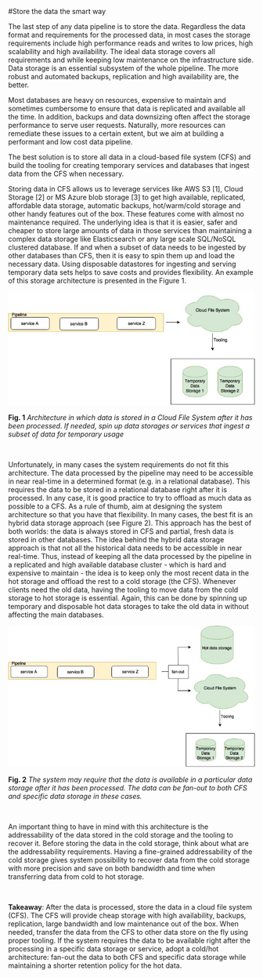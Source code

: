 #Store the data the smart way

The last step of any data pipeline is to store the data. Regardless the data format and requirements for the processed data, in most cases the storage requirements include high performance reads and writes to low prices, high scalability and high availability. The ideal data storage covers all requirements and while keeping low maintenance on the infrastructure side. Data storage is an essential subsystem of the whole pipeline. The more robust and automated backups, replication and high availability are, the better.

Most databases are heavy on resources, expensive to maintain and sometimes cumbersome to ensure that data is replicated and available all the time. In addition, backups and data downsizing often affect the storage performance to serve user requests. Naturally, more resources can remediate these issues to a certain extent, but we aim at building a performant and low cost data pipeline.

The best solution is to store all data in a cloud-based file system (CFS) and build the tooling for creating temporary services and databases that ingest data from the CFS when necessary.

Storing data in CFS allows us to leverage services like AWS S3 [1], Cloud Storage [2] or MS Azure blob storage [3] to get high available, replicated, affordable data storage, automatic backups, hot/warm/cold storage and other handy features out of the box. These features come with almost no maintenance required. The underlying idea is that it is easier, safer and cheaper to store large amounts of data in those services than maintaining a complex data storage like Elasticsearch or any large scale SQL/NoSQL clustered database. If and when a subset of data needs to be ingested by other databases than CFS, then it is easy to spin them up and load the necessary data. Using disposable datastores for ingesting and serving temporary data sets helps to save costs and provides flexibility. An example of this storage architecture is presented in the Figure 1.

![](/images/data-fig1.jpg)

**Fig. 1** *Architecture in which data is stored in a Cloud File System after it has been processed. If needed, spin up data storages or services that ingest a subset of data for temporary usage*

<br>

Unfortunately, in many cases the system requirements do not fit this architecture. The data processed by the pipeline may need to be accessible in near real-time in a determined format (e.g. in a relational database). This requires the data to be stored in a relational database right after it is processed. In any case, it is good practice to try to offload as much data as possible to a CFS. As a rule of thumb, aim at designing the system architecture so that you have that flexibility. In many cases, the best fit is an hybrid data storage approach (see Figure 2). This approach has the best of both worlds: the data is always stored in CFS and partial, fresh data is stored in other databases. The idea behind the hybrid data storage approach is that not all the historical data needs to be accessible in near real-time. Thus, instead of keeping all the data processed by the pipeline in a replicated and high available database cluster - which is hard and expensive to maintain - the idea is to keep only the most recent data in the hot storage and offload the rest to a cold storage (the CFS). Whenever clients need the old data, having the tooling to move data from the cold storage to hot storage is essential. Again, this can be done by spinning up temporary and disposable hot data storages to take the old data in without affecting the main databases. 


![](/images/data-fig2.jpg)

**Fig. 2** *The system may require that the data is available in a particular data storage after it has been processed. The data can be fan-out to both CFS and specific data storage in these cases.*

<br>

An important thing to have in mind with this architecture is the addressability of the data stored in the cold storage and the tooling to recover it. Before storing the data in the cold storage, think about what are the addressability requirements. Having a fine-grained addressability of the cold storage gives system possibility to recover data from the cold storage with more precision and save on both bandwidth and time when transferring data from cold to hot storage.

<br>

**Takeaway**: After the data is processed, store the data in a cloud file system (CFS). The CFS will provide cheap storage with high availability, backups, replication, large bandwidth and low maintenance out of the box. When needed, transfer the data from the CFS to other data store on the fly using proper tooling. If the system requires the data to be available right after the processing in a specific data storage or service, adopt a cold/hot architecture: fan-out the data to both CFS and specific data storage while maintaining a shorter retention policy for the hot data. 

